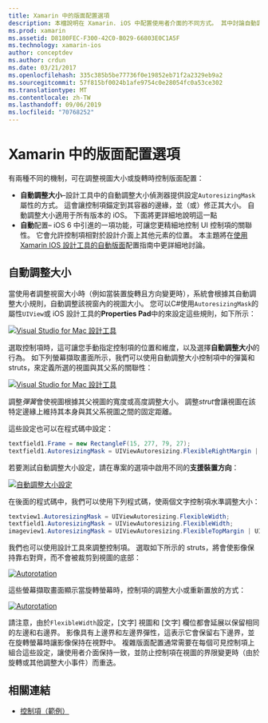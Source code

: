 ```yaml
---
title: Xamarin 中的版面配置選項
description: 本檔說明在 Xamarin. iOS 中配置使用者介面的不同方式。 其中討論自動調整大小和自動版面配置。
ms.prod: xamarin
ms.assetid: D8180FEC-F300-42C0-B029-66803E0C1A5F
ms.technology: xamarin-ios
author: conceptdev
ms.author: crdun
ms.date: 03/21/2017
ms.openlocfilehash: 335c385b5be77736f0e19852eb71f2a2329eb9a2
ms.sourcegitcommit: 57f815bf0024b1afe9754c0e28054fc0a53ce302
ms.translationtype: MT
ms.contentlocale: zh-TW
ms.lasthandoff: 09/06/2019
ms.locfileid: "70768252"
---
```

# <a name="layout-options-in-xamarinios"></a>Xamarin 中的版面配置選項

有兩種不同的機制，可在調整視圖大小或旋轉時控制版面配置：

- **自動調整大小**–設計工具中的自動調整大小偵測器提供設定`AutoresizingMask`屬性的方式。 這會讓控制項錨定到其容器的邊緣，並（或）修正其大小。 自動調整大小適用于所有版本的 iOS。 下面將更詳細地說明這一點
- **自動**配置– iOS 6 中引進的一項功能，可讓您更精細地控制 UI 控制項的關聯性。 它會允許控制項相對於設計介面上其他元素的位置。 本主題將在[使用 Xamarin IOS 設計工具的自動版面](~/ios/user-interface/designer/designer-auto-layout.md)配置指南中更詳細地討論。

## <a name="autosizing"></a>自動調整大小

當使用者調整視窗大小時（例如當裝置旋轉且方向變更時），系統會根據其自動調整大小規則，自動調整該視窗內的視圖大小。 您可以C#使用`AutoresizingMask`的屬性`UIView`或 iOS 設計工具的**Properties Pad**中的來設定這些規則，如下所示：

 [![](layout-options-images/image41.png "Visual Studio for Mac 設計工具")](layout-options-images/image41.png#lightbox)

選取控制項時，這可讓您手動指定控制項的位置和維度，以及選擇**自動調整大小**的行為。 如下列螢幕擷取畫面所示，我們可以使用自動調整大小控制項中的彈簧和 struts，來定義所選的視圖與其父系的關聯性：

 [![](layout-options-images/image42.png "Visual Studio for Mac 設計工具")](layout-options-images/image42.png#lightbox)

調整*彈簧*會使視圖根據其父視圖的寬度或高度調整大小。 調整*strut*會讓視圖在該特定邊緣上維持其本身與其父系視圖之間的固定距離。

這些設定也可以在程式碼中設定：

```csharp
textfield1.Frame = new RectangleF(15, 277, 79, 27);
textfield1.AutoresizingMask = UIViewAutoresizing.FlexibleRightMargin | UIViewAutoresizing.FlexibleBottomMargin;
```

若要測試自動調整大小設定，請在專案的選項中啟用不同的**支援裝置方向**：

 [![](layout-options-images/image43a.png "自動調整大小設定")](layout-options-images/image43a.png#lightbox)

在後面的程式碼中，我們可以使用下列程式碼，使兩個文字控制項水準調整大小：

```csharp
textview1.AutoresizingMask = UIViewAutoresizing.FlexibleWidth;
textfield1.AutoresizingMask = UIViewAutoresizing.FlexibleWidth;
imageview1.AutoresizingMask = UIViewAutoresizing.FlexibleTopMargin | UIViewAutoresizing.FlexibleLeftMargin;
```

我們也可以使用設計工具來調整控制項。 選取如下所示的 struts，將會使影像保持靠右對齊，而不會被裁剪到視圖的底部：

 [![](layout-options-images/autoresize.png "Autorotation")](layout-options-images/autoresize.png#lightbox)

這些螢幕擷取畫面顯示當旋轉螢幕時，控制項的調整大小或重新置放的方式：

 [![](layout-options-images/image44a.png "Autorotation")](layout-options-images/image44a.png#lightbox)

請注意，由於`FlexibleWidth`設定，[文字] 視圖和 [文字] 欄位都會延展以保留相同的左邊和右邊界。 影像具有上邊界和左邊界彈性，這表示它會保留右下邊界，並在旋轉螢幕時讓影像保持在視野中。 複雜版面配置通常需要在每個可見控制項上組合這些設定，讓使用者介面保持一致，並防止控制項在視圖的界限變更時（由於旋轉或其他調整大小事件）而重迭。

## <a name="related-links"></a>相關連結

- [控制項（範例）](https://docs.microsoft.com/samples/xamarin/ios-samples/controls)
